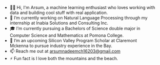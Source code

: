 - 👋🏻 Hi, I'm Arsum, a machine learning enthusiast who loves working with data and building cool stuff with real application.
- 🔭 I’m currently working on Natural Language Processing through my internship at Inabia Solutions and Consulting Inc.
- 🎓 I’m currently pursuing a Bachelors of Science double major in Computer Science and Mathematics at Pomona College.
- 👀 I’m an upcoming Silicon Valley Program Scholar at Claremont Mckenna to pursue industry experience in the Bay.
- 📫 Reach me out at arsumnadeemch16203@gmail.com
- ⚡ Fun fact is I love both the mountains and the beach.
